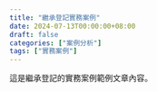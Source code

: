 ```yaml
---
title: "繼承登記實務案例"
date: 2024-07-13T00:00:00+08:00
draft: false
categories: ["案例分析"]
tags: ["實務案例"]
---
```


這是繼承登記的實務案例範例文章內容。